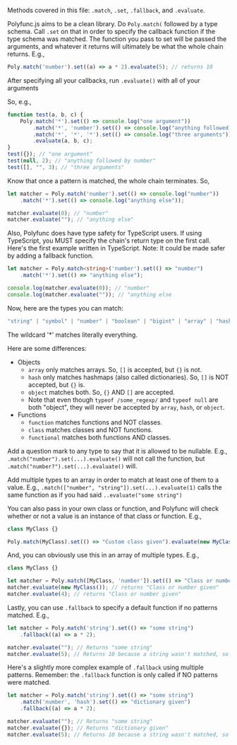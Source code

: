 Methods covered in this file: `.match`, `.set`, `.fallback`, and `.evaluate`.

Polyfunc.js aims to be a clean library. Do `Poly.match(` followed by a type schema. Call `.set` on that
in order to specify the callback function if the type schema was matched. The function you pass to set
will be passed the arguments, and whatever it returns will ultimately be what the whole chain returns.
E.g.,
```typescript
Poly.match('number').set((a) => a * 2).evaluate(5); // returns 10
```

After specifying all your callbacks, run `.evaluate()` with all of your arguments

So, e.g.,
```javascript
function test(a, b, c) {
    Poly.match('*').set(() => console.log("one argument"))
        .match('*', 'number').set(() => console.log("anything followed by number"))
        .match('*', '*', '*').set(() => console.log("three arguments"))
        .evaluate(a, b, c);
}
test({}); // "one argument"
test(null, 2); // "anything followed by number"
test([], "", 3); // "three arguments"
```

Know that once a pattern is matched, the whole chain terminates. So,
```javascript
let matcher = Poly.match('number').set(() => console.log("number"))
    .match('*').set(() => console.log("anything else"));

matcher.evaluate(0); // "number"
matcher.evaluate(""); // "anything else"
```

Also, Polyfunc does have type safety for TypeScript users. If using TypeScript, you MUST
specify the chain's return type on the first call. Here's the first example written in TypeScript.
Note: It could be made safer by adding a fallback function.
```typescript
let matcher = Poly.match<string>('number').set(() => "number")
    .match('*').set(() => "anything else");

console.log(matcher.evaluate(0)); // "number"
console.log(matcher.evaluate("")); // "anything else
```


Now, here are the types you can match:

```typescript
"string" | "symbol" | "number" | "boolean" | "bigint" | "array" | "hash" | "object" | "nulled" | "regexp" | "function" | "class" | "functional" | "*"
```
The wildcard '*' matches literally everything.

Here are some differences:
- Objects
    - `array` only matches arrays. So, `[]` is accepted, but `{}` is not.
    - `hash` only matches hashmaps (also called dictionaries). So, `[]` is NOT accepted, but `{}` is.
    - `object` matches both. So, `{}` AND `[]` are accepted.
    - Note that even though `typeof /some_regexp/` and `typeof null` are both "object", they will never be accepted by `array`, `hash`, or `object`.
- Functions
    - `function` matches functions and NOT classes.
    - `class` matches classes and NOT functions.
    - `functional` matches both functions AND classes.

Add a question mark to any type to say that it is allowed to be nullable. E.g., `.match("number").set(...).evaluate()` will not call the function, but
`.match("number?").set(...).evaluate()` will.

Add multiple types to an array in order to match at least one of them to a value. E.g.,
`.match(["number", "string"]).set(...).evaluate(1)` calls the same function as if you had said `..evaluate("some string")`

You can also pass in your own class or function, and Polyfunc will check whether or not a value is an instance of that class or function.
E.g.,
```typescript
class MyClass {}

Poly.match(MyClass).set(() => "Custom class given").evaluate(new MyClass()); // returns "Custom class given"
```

And, you can obviously use this in an array of multiple types. E.g.,
```typescript
class MyClass {}

let matcher = Poly.match([MyClass, 'number']).set(() => "Class or number given");
matcher.evaluate(new MyClass()); // returns "Class or number given"
matcher.evaluate(4); // returns "Class or number given"
```

Lastly, you can use `.fallback` to specify a default function if no patterns matched. E.g.,
```typescript
let matcher = Poly.match('string').set(() => "some string")
    .fallback((a) => a * 2);

matcher.evaluate(""); // Returns "some string"
matcher.evaluate(5); // Returns 10 because a string wasn't matched, so the fallback was used
```

Here's a slightly more complex example of `.fallback` using multiple patterns. Remember: the `.fallback` function
is only called if NO patterns were matched.
```typescript
let matcher = Poly.match('string').set(() => "some string")
    .match('number', 'hash').set(() => "dictionary given")
    .fallback((a) => a * 2);

matcher.evaluate(""); // Returns "some string"
matcher.evaluate({}); // Returns "dictionary given"
matcher.evaluate(5); // Returns 10 because a string wasn't matched, so the fallback was used
```